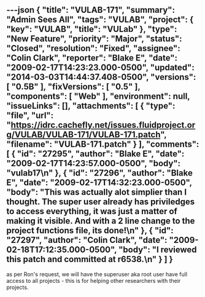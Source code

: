 ---json
{
  "title": "VULAB-171",
  "summary": "Admin Sees All",
  "tags": "VULAB",
  "project": {
    "key": "VULAB",
    "title": "VULab"
  },
  "type": "New Feature",
  "priority": "Major",
  "status": "Closed",
  "resolution": "Fixed",
  "assignee": "Colin Clark",
  "reporter": "Blake E",
  "date": "2009-02-17T14:23:23.000-0500",
  "updated": "2014-03-03T14:44:37.408-0500",
  "versions": [
    "0.5B"
  ],
  "fixVersions": [
    "0.5"
  ],
  "components": [
    "Web"
  ],
  "environment": null,
  "issueLinks": [],
  "attachments": [
    {
      "type": "file",
      "url": "https://idrc.cachefly.net/issues.fluidproject.org/VULAB/VULAB-171/VULAB-171.patch",
      "filename": "VULAB-171.patch"
    }
  ],
  "comments": [
    {
      "id": "27295",
      "author": "Blake E",
      "date": "2009-02-17T14:23:57.000-0500",
      "body": "vulab17\n"
    },
    {
      "id": "27296",
      "author": "Blake E",
      "date": "2009-02-17T14:32:23.000-0500",
      "body": "This was actually alot simplier than I thought. The super user already has priviledges to access everything, it was just a matter of making it visible. And with a 2 line change to the project functions file, its done!\n"
    },
    {
      "id": "27297",
      "author": "Colin Clark",
      "date": "2009-02-18T17:12:35.000-0500",
      "body": "I reviewed this patch and committed at r6538.\n"
    }
  ]
}
---
as per Ron's request, we will have the superuser aka root user have full access to all projects - this is for helping other researchers with their projects.

        